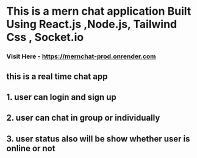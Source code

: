 # This is a mern chat application Built Using React.js ,Node.js, Tailwind Css , Socket.io   
### Visit Here - https://mernchat-prod.onrender.com
## this is a real time chat app 
## 1. user can login and sign up
## 2. user can chat in group or individually
## 3. user status also will be show whether user is online or not 
